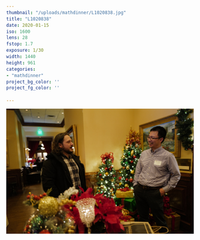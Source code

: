 ```yaml
---
thumbnail: "/uploads/mathdinner/L1020838.jpg"
title: "L1020838"
date: 2020-01-15
iso: 1600
lens: 28
fstop: 1.7
exposure: 1/30
width: 1440
height: 961
categories:
- "mathdinner"
project_bg_color: ''
project_fg_color: ''

---
```


![img](/uploads/mathdinner/L1020838.jpg)
